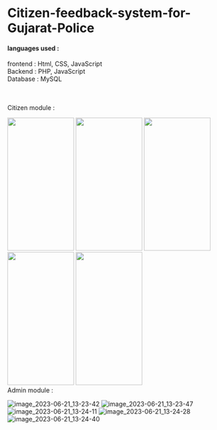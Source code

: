 # Citizen-feedback-system-for-Gujarat-Police

<h4>languages used :</h4>
<div>
frontend : Html, CSS, JavaScript<br>
Backend : PHP, JavaScript<br>
Database : MySQL
</div><br><br>

Citizen module :
<div style="float:right;">
  <img src="https://github.com/Manthansoni/Citizen-feedback-system-for-Gujarat-Police/assets/67406041/b051eea4-62aa-49af-af66-a836c71d5b1b" height="300px" width="150px">
  <img src="https://github.com/Manthansoni/Citizen-feedback-system-for-Gujarat-Police/assets/67406041/9cb9acd2-f300-4f7e-ae64-11ab94b32fec" height="300px" width="150px">
  <img src="https://github.com/Manthansoni/Citizen-feedback-system-for-Gujarat-Police/assets/67406041/23dcf158-27c9-4bcc-a71e-1ba01b9bf5fe" height="300px" width="150px">
  <img src="https://github.com/Manthansoni/Citizen-feedback-system-for-Gujarat-Police/assets/67406041/0cfeec40-acc7-468a-a250-0c7e7d2b0ee9" height="300px" width="150px">
  <img src="https://github.com/Manthansoni/Citizen-feedback-system-for-Gujarat-Police/assets/67406041/8e0b670b-5df4-40ea-9b6e-7add576b8c42" height="300px" width="150px">

</div>
<br>
Admin module :

![image_2023-06-21_13-23-42](https://github.com/Manthansoni/Citizen-feedback-system-for-Gujarat-Police/assets/67406041/4a9f493b-c676-49fe-b4bc-ce91144c502f)
![image_2023-06-21_13-23-47](https://github.com/Manthansoni/Citizen-feedback-system-for-Gujarat-Police/assets/67406041/0419bb81-57ee-4e4b-b4a9-4541c79ad2b3)
![image_2023-06-21_13-24-11](https://github.com/Manthansoni/Citizen-feedback-system-for-Gujarat-Police/assets/67406041/c633236b-11e5-4899-b727-f11d63707992)
![image_2023-06-21_13-24-28](https://github.com/Manthansoni/Citizen-feedback-system-for-Gujarat-Police/assets/67406041/3be0cc32-b6df-461c-ad6e-4ab1088714ef)
![image_2023-06-21_13-24-40](https://github.com/Manthansoni/Citizen-feedback-system-for-Gujarat-Police/assets/67406041/ef24ab50-333e-4440-b303-3aa9f35b04ec)



